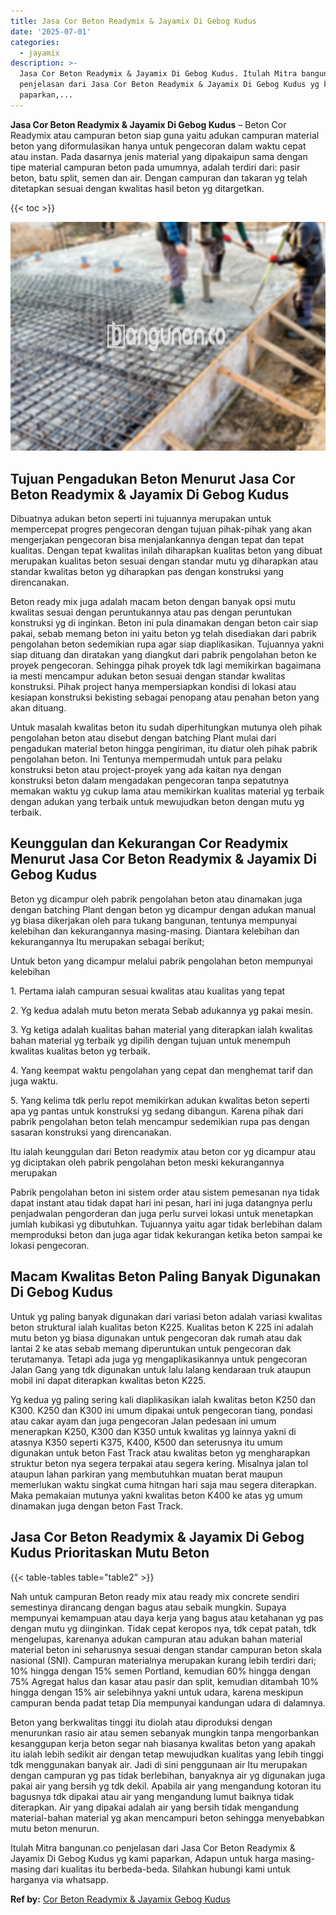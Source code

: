 ```yaml
---
title: Jasa Cor Beton Readymix & Jayamix Di Gebog Kudus
date: '2025-07-01'
categories:
  - jayamix
description: >-
  Jasa Cor Beton Readymix & Jayamix Di Gebog Kudus. Itulah Mitra bangunan.co
  penjelasan dari Jasa Cor Beton Readymix & Jayamix Di Gebog Kudus yg kami
  paparkan,...
---
```


**Jasa Cor Beton Readymix & Jayamix Di Gebog Kudus** – Beton Cor Readymix atau campuran beton siap guna yaitu adukan campuran material beton yang diformulasikan hanya untuk pengecoran dalam waktu cepat atau instan. Pada dasarnya jenis material yang dipakaipun sama dengan tipe material campuran beton pada umumnya, adalah terdiri dari: pasir beton, batu split, semen dan air. Dengan campuran dan takaran yg telah ditetapkan sesuai dengan kwalitas hasil beton yg ditargetkan.

{{< toc >}}

![Jasa Cor Beton Readymix & Jayamix Di Gebog Kudus](/images/jasa-cor-readymix-56.png)

## Tujuan Pengadukan Beton Menurut Jasa Cor Beton Readymix & Jayamix Di Gebog Kudus

Dibuatnya adukan beton seperti ini tujuannya merupakan untuk mempercepat progres pengecoran dengan tujuan pihak-pihak yang akan mengerjakan pengecoran bisa menjalankannya dengan tepat dan tepat kualitas. Dengan tepat kwalitas inilah diharapkan kualitas beton yang dibuat merupakan kualitas beton sesuai dengan standar mutu yg diharapkan atau standar kwalitas beton yg diharapkan pas dengan konstruksi yang direncanakan.

Beton ready mix juga adalah macam beton dengan banyak opsi mutu kwalitas sesuai dengan peruntukannya atau pas dengan peruntukan konstruksi yg di inginkan. Beton ini pula dinamakan dengan beton cair siap pakai, sebab memang beton ini yaitu beton yg telah disediakan dari pabrik pengolahan beton sedemikian rupa agar siap diaplikasikan. Tujuannya yakni siap dituang dan diratakan yang diangkut dari pabrik pengolahan beton ke proyek pengecoran. Sehingga pihak proyek tdk lagi memikirkan bagaimana ia mesti mencampur adukan beton sesuai dengan standar kwalitas konstruksi. Pihak project hanya mempersiapkan kondisi di lokasi atau kesiapan konstruksi bekisting sebagai penopang atau penahan beton yang akan dituang.

Untuk masalah kwalitas beton itu sudah diperhitungkan mutunya oleh pihak pengolahan beton atau disebut dengan batching Plant mulai dari pengadukan material beton hingga pengiriman, itu diatur oleh pihak pabrik pengolahan beton. Ini Tentunya mempermudah untuk para pelaku konstruksi beton atau project-proyek yang ada kaitan nya dengan konstruksi beton dalam mengadakan pengecoran tanpa sepatutnya memakan waktu yg cukup lama atau memikirkan kualitas material yg terbaik dengan adukan yang terbaik untuk mewujudkan beton dengan mutu yg terbaik.

## Keunggulan dan Kekurangan Cor Readymix Menurut Jasa Cor Beton Readymix & Jayamix Di Gebog Kudus

Beton yg dicampur oleh pabrik pengolahan beton atau dinamakan juga dengan batching Plant dengan beton yg dicampur dengan adukan manual yg biasa dikerjakan oleh para tukang bangunan, tentunya mempunyai kelebihan dan kekurangannya masing-masing. Diantara kelebihan dan kekurangannya Itu merupakan sebagai berikut;

Untuk beton yang dicampur melalui pabrik pengolahan beton mempunyai kelebihan

1\. Pertama ialah campuran sesuai kwalitas atau kualitas yang tepat

2\. Yg kedua adalah mutu beton merata Sebab adukannya yg pakai mesin.

3\. Yg ketiga adalah kualitas bahan material yang diterapkan ialah kwalitas bahan material yg terbaik yg dipilih dengan tujuan untuk menempuh kwalitas kualitas beton yg terbaik.

4\. Yang keempat waktu pengolahan yang cepat dan menghemat tarif dan juga waktu.

5\. Yang kelima tdk perlu repot memikirkan adukan kwalitas beton seperti apa yg pantas untuk konstruksi yg sedang dibangun. Karena pihak dari pabrik pengolahan beton telah mencampur sedemikian rupa pas dengan sasaran konstruksi yang direncanakan.

Itu ialah keunggulan dari Beton readymix atau beton cor yg dicampur atau yg diciptakan oleh pabrik pengolahan beton meski kekurangannya merupakan

Pabrik pengolahan beton ini sistem order atau sistem pemesanan nya tidak dapat instant atau tidak dapat hari ini pesan, hari ini juga datangnya perlu penjadwalan pengorderan dan juga perlu survei lokasi untuk menetapkan jumlah kubikasi yg dibutuhkan. Tujuannya yaitu agar tidak berlebihan dalam memproduksi beton dan juga agar tidak kekurangan ketika beton sampai ke lokasi pengecoran.

## Macam Kwalitas Beton Paling Banyak Digunakan Di Gebog Kudus

Untuk yg paling banyak digunakan dari variasi beton adalah variasi kwalitas beton struktural ialah kualitas beton K225. Kualitas beton K 225 ini adalah mutu beton yg biasa digunakan untuk pengecoran dak rumah atau dak lantai 2 ke atas sebab memang diperuntukan untuk pengecoran dak terutamanya. Tetapi ada juga yg mengaplikasikannya untuk pengecoran Jalan Gang yang tdk digunakan untuk lalu lalang kendaraan truk ataupun mobil ini dapat diterapkan kwalitas beton K225.

Yg kedua yg paling sering kali diaplikasikan ialah kwalitas beton K250 dan K300. K250 dan K300 ini umum dipakai untuk pengecoran tiang, pondasi atau cakar ayam dan juga pengecoran Jalan pedesaan ini umum menerapkan K250, K300 dan K350 untuk kwalitas yg lainnya yakni di atasnya K350 seperti K375, K400, K500 dan seterusnya itu umum digunakan untuk beton Fast Track atau kwalitas beton yg mengharapkan struktur beton nya segera terpakai atau segera kering. Misalnya jalan tol ataupun lahan parkiran yang membutuhkan muatan berat maupun memerlukan waktu singkat cuma hitngan hari saja mau segera diterapkan. Maka pemakaian mutunya yakni kwalitas beton K400 ke atas yg umum dinamakan juga dengan beton Fast Track.

## Jasa Cor Beton Readymix & Jayamix Di Gebog Kudus Prioritaskan Mutu Beton

{{< table-tables table="table2" >}}

Nah untuk campuran Beton ready mix atau ready mix concrete sendiri semestinya dirancang dengan bagus atau sebaik mungkin. Supaya mempunyai kemampuan atau daya kerja yang bagus atau ketahanan yg pas dengan mutu yg diinginkan. Tidak cepat keropos nya, tdk cepat patah, tdk mengelupas, karenanya adukan campuran atau adukan bahan material material beton ini seharusnya sesuai dengan standar campuran beton skala nasional (SNI). Campuran materialnya merupakan kurang lebih terdiri dari; 10% hingga dengan 15% semen Portland, kemudian 60% hingga dengan 75% Agregat halus dan kasar atau pasir dan split, kemudian ditambah 10% hingga dengan 15% air selebihnya yakni untuk udara, karena meskipun campuran benda padat tetap Dia mempunyai kandungan udara di dalamnya.

Beton yang berkwalitas tinggi itu diolah atau diproduksi dengan menurunkan rasio air atau semen sebanyak mungkin tanpa mengorbankan kesanggupan kerja beton segar nah biasanya kwalitas beton yang apakah itu ialah lebih sedikit air dengan tetap mewujudkan kualitas yang lebih tinggi tdk menggunakan banyak air. Jadi di sini penggunaan air Itu merupakan dengan campuran yg pas tidak berlebihan, banyaknya air yg digunakan juga pakai air yang bersih yg tdk dekil. Apabila air yang mengandung kotoran itu bagusnya tdk dipakai atau air yang mengandung lumut baiknya tidak diterapkan. Air yang dipakai adalah air yang bersih tidak mengandung material-bahan material yg akan mencampuri beton sehingga menyebabkan mutu beton menurun.

Itulah Mitra bangunan.co penjelasan dari Jasa Cor Beton Readymix & Jayamix Di Gebog Kudus yg kami paparkan, Adapun untuk harga masing-masing dari kualitas itu berbeda-beda. Silahkan hubungi kami untuk harganya via whatsapp.

**Ref by:** [Cor Beton Readymix & Jayamix Gebog Kudus](https://id.wikipedia.org/wiki/Cor)
